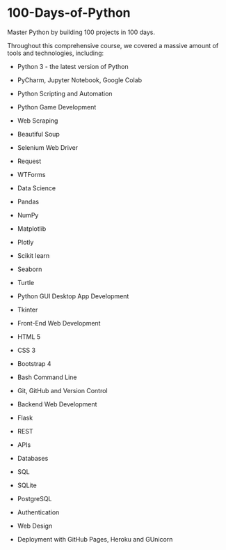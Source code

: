 # 100-Days-of-Python
Master Python by building 100 projects in 100 days.

Throughout this comprehensive course, we covered a massive amount of tools and technologies, including:

 - Python 3 - the latest version of Python

 - PyCharm, Jupyter Notebook, Google Colab

 - Python Scripting and Automation

 - Python Game Development

 - Web Scraping

 - Beautiful Soup

 - Selenium Web Driver

 - Request

 - WTForms

 - Data Science

 - Pandas

 - NumPy

 - Matplotlib

 - Plotly

 - Scikit learn

 - Seaborn

 - Turtle

 - Python GUI Desktop App Development

 - Tkinter

 - Front-End Web Development

 - HTML 5

 - CSS 3

 - Bootstrap 4

 - Bash Command Line

 - Git, GitHub and Version Control

 - Backend Web Development

 - Flask

 - REST

 - APIs

 - Databases

 - SQL

 - SQLite

 - PostgreSQL

 - Authentication

 - Web Design

 - Deployment with GitHub Pages, Heroku and GUnicorn
